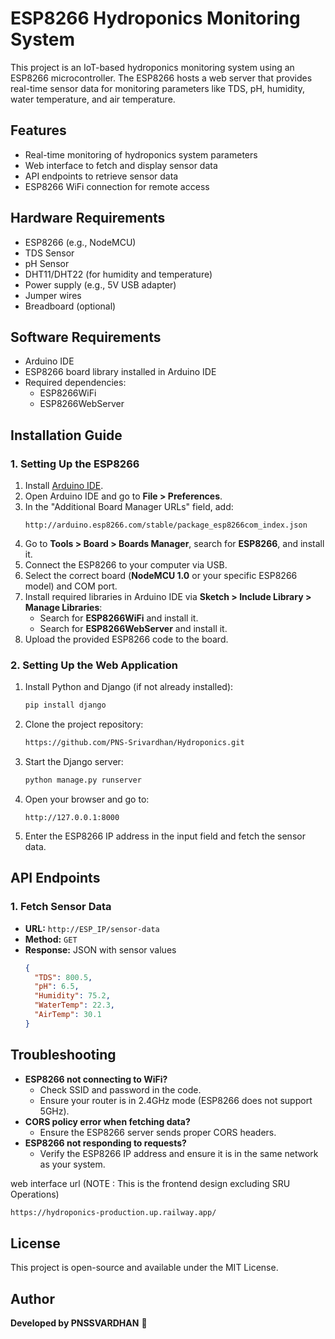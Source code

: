 # ESP8266 Hydroponics Monitoring System

This project is an IoT-based hydroponics monitoring system using an ESP8266 microcontroller. The ESP8266 hosts a web server that provides real-time sensor data for monitoring parameters like TDS, pH, humidity, water temperature, and air temperature.

## Features
- Real-time monitoring of hydroponics system parameters
- Web interface to fetch and display sensor data
- API endpoints to retrieve sensor data
- ESP8266 WiFi connection for remote access

## Hardware Requirements
- ESP8266 (e.g., NodeMCU)
- TDS Sensor
- pH Sensor
- DHT11/DHT22 (for humidity and temperature)
- Power supply (e.g., 5V USB adapter)
- Jumper wires
- Breadboard (optional)

## Software Requirements
- Arduino IDE
- ESP8266 board library installed in Arduino IDE
- Required dependencies:
  - ESP8266WiFi
  - ESP8266WebServer

## Installation Guide
### 1. Setting Up the ESP8266
1. Install [Arduino IDE](https://www.arduino.cc/en/software).
2. Open Arduino IDE and go to **File > Preferences**.
3. In the "Additional Board Manager URLs" field, add:
   ```
   http://arduino.esp8266.com/stable/package_esp8266com_index.json
   ```
4. Go to **Tools > Board > Boards Manager**, search for **ESP8266**, and install it.
5. Connect the ESP8266 to your computer via USB.
6. Select the correct board (**NodeMCU 1.0** or your specific ESP8266 model) and COM port.
7. Install required libraries in Arduino IDE via **Sketch > Include Library > Manage Libraries**:
   - Search for **ESP8266WiFi** and install it.
   - Search for **ESP8266WebServer** and install it.
8. Upload the provided ESP8266 code to the board.

### 2. Setting Up the Web Application
1. Install Python and Django (if not already installed):
   ```sh
   pip install django
   ```
2. Clone the project repository:
   ```sh
   https://github.com/PNS-Srivardhan/Hydroponics.git
   ```
3. Start the Django server:
   ```sh
   python manage.py runserver
   ```
4. Open your browser and go to:
   ```
   http://127.0.0.1:8000
   ```
5. Enter the ESP8266 IP address in the input field and fetch the sensor data.

## API Endpoints
### 1. Fetch Sensor Data
- **URL:** `http://ESP_IP/sensor-data`
- **Method:** `GET`
- **Response:** JSON with sensor values
  ```json
  {
    "TDS": 800.5,
    "pH": 6.5,
    "Humidity": 75.2,
    "WaterTemp": 22.3,
    "AirTemp": 30.1
  }
  ```

## Troubleshooting
- **ESP8266 not connecting to WiFi?**
  - Check SSID and password in the code.
  - Ensure your router is in 2.4GHz mode (ESP8266 does not support 5GHz).
- **CORS policy error when fetching data?**
  - Ensure the ESP8266 server sends proper CORS headers.
- **ESP8266 not responding to requests?**
  - Verify the ESP8266 IP address and ensure it is in the same network as your system.

web interface url (NOTE : This is the frontend design excluding SRU Operations)
```sh 
https://hydroponics-production.up.railway.app/
```

## License
This project is open-source and available under the MIT License.

## Author
**Developed by PNSSVARDHAN** 🚀
